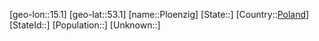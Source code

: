 ﻿---
location: [53.1,15.1]
type: City
tags:
- geo/City


SpocWebEntityId: 33418
isDeleted: false
confidential: public

---
[geo-lon::15.1]
[geo-lat::53.1]
[name::Ploenzig]
[State::]
[Country::[Poland](geo/Continent/Europe/Poland.md)]
[StateId::]
[Population::]
[Unknown::]

